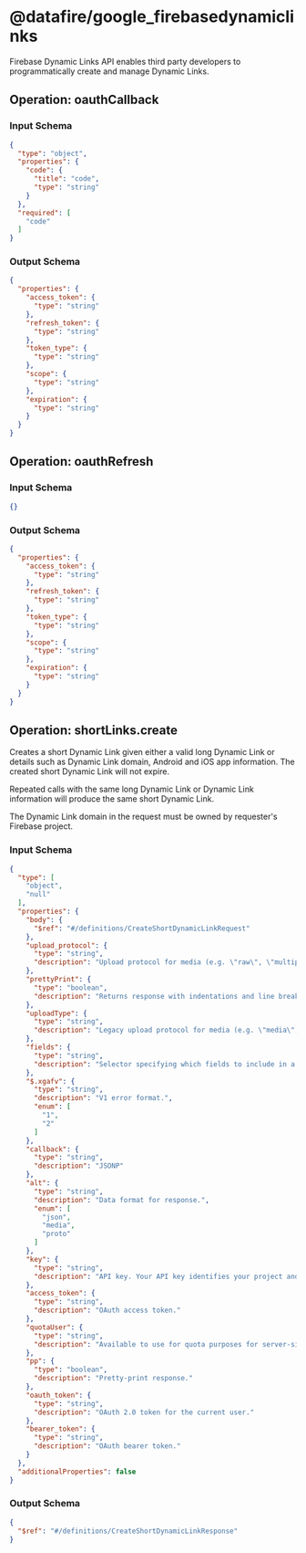 # @datafire/google_firebasedynamiclinks
Firebase Dynamic Links API enables third party developers to programmatically create and manage Dynamic Links.

## Operation: oauthCallback


### Input Schema
```json
{
  "type": "object",
  "properties": {
    "code": {
      "title": "code",
      "type": "string"
    }
  },
  "required": [
    "code"
  ]
}
```
### Output Schema
```json
{
  "properties": {
    "access_token": {
      "type": "string"
    },
    "refresh_token": {
      "type": "string"
    },
    "token_type": {
      "type": "string"
    },
    "scope": {
      "type": "string"
    },
    "expiration": {
      "type": "string"
    }
  }
}
```
## Operation: oauthRefresh


### Input Schema
```json
{}
```
### Output Schema
```json
{
  "properties": {
    "access_token": {
      "type": "string"
    },
    "refresh_token": {
      "type": "string"
    },
    "token_type": {
      "type": "string"
    },
    "scope": {
      "type": "string"
    },
    "expiration": {
      "type": "string"
    }
  }
}
```
## Operation: shortLinks.create
Creates a short Dynamic Link given either a valid long Dynamic Link or
details such as Dynamic Link domain, Android and iOS app information.
The created short Dynamic Link will not expire.

Repeated calls with the same long Dynamic Link or Dynamic Link information
will produce the same short Dynamic Link.

The Dynamic Link domain in the request must be owned by requester's
Firebase project.

### Input Schema
```json
{
  "type": [
    "object",
    "null"
  ],
  "properties": {
    "body": {
      "$ref": "#/definitions/CreateShortDynamicLinkRequest"
    },
    "upload_protocol": {
      "type": "string",
      "description": "Upload protocol for media (e.g. \"raw\", \"multipart\")."
    },
    "prettyPrint": {
      "type": "boolean",
      "description": "Returns response with indentations and line breaks."
    },
    "uploadType": {
      "type": "string",
      "description": "Legacy upload protocol for media (e.g. \"media\", \"multipart\")."
    },
    "fields": {
      "type": "string",
      "description": "Selector specifying which fields to include in a partial response."
    },
    "$.xgafv": {
      "type": "string",
      "description": "V1 error format.",
      "enum": [
        "1",
        "2"
      ]
    },
    "callback": {
      "type": "string",
      "description": "JSONP"
    },
    "alt": {
      "type": "string",
      "description": "Data format for response.",
      "enum": [
        "json",
        "media",
        "proto"
      ]
    },
    "key": {
      "type": "string",
      "description": "API key. Your API key identifies your project and provides you with API access, quota, and reports. Required unless you provide an OAuth 2.0 token."
    },
    "access_token": {
      "type": "string",
      "description": "OAuth access token."
    },
    "quotaUser": {
      "type": "string",
      "description": "Available to use for quota purposes for server-side applications. Can be any arbitrary string assigned to a user, but should not exceed 40 characters."
    },
    "pp": {
      "type": "boolean",
      "description": "Pretty-print response."
    },
    "oauth_token": {
      "type": "string",
      "description": "OAuth 2.0 token for the current user."
    },
    "bearer_token": {
      "type": "string",
      "description": "OAuth bearer token."
    }
  },
  "additionalProperties": false
}
```
### Output Schema
```json
{
  "$ref": "#/definitions/CreateShortDynamicLinkResponse"
}
```
